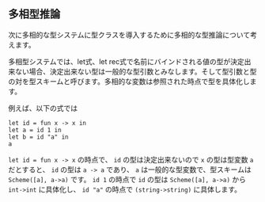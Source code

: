 ## 多相型推論

次に多相的な型システムに型クラスを導入するために多相的な型推論について考えます。

多相型システムでは、let式、let rec式で名前にバインドされる値の型が決定出来ない場合、決定出来ない型は一般的な型引数とみなします。そして型引数と型の対を型スキームと呼びます。多相的な変数は参照された時点で型を具体化します。

例えば、以下の式では

	let id = fun x -> x in
	let a = id 1 in
	let b = id "a" in
	a

`let id = fun x -> x` の時点で、 `id` の型は決定出来ないので `x` の型は型変数 `a` だとすると、 `id` の型は `a -> a` であり、 `a` は一般的な型変数で、型スキームは `Scheme([a], a->a)` です。 `id 1` の時点で `id` の型は `Scheme([a], a->a)` から `int->int` に具体化し、 `id "a"` の時点で `(string->string)` に具体します。

